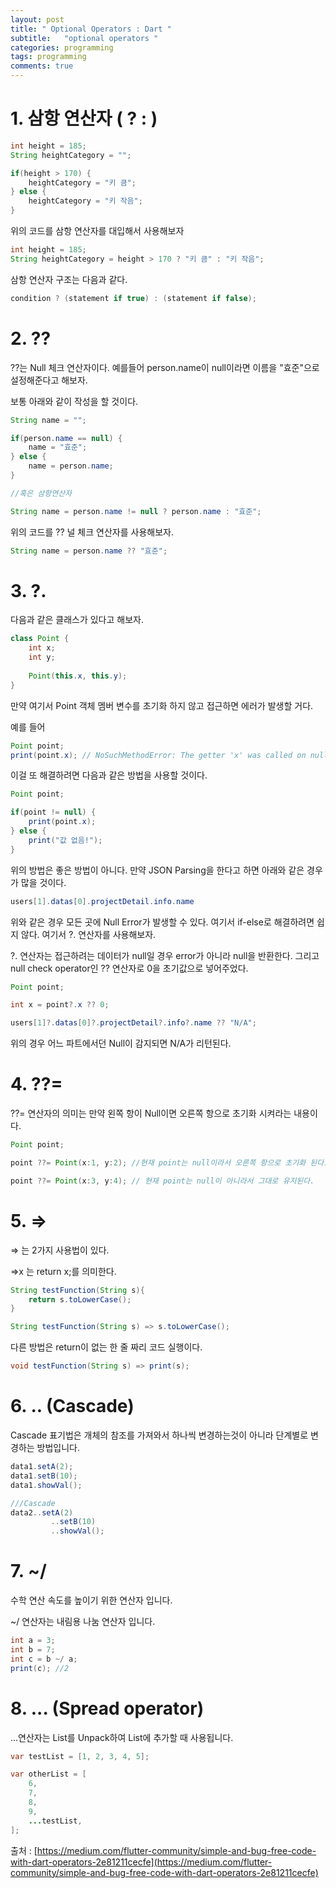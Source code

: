 ```yaml
---
layout: post
title: " Optional Operators : Dart "
subtitle:   "optional operators "
categories: programming
tags: programming
comments: true
---
```


# 1. 삼항 연산자 ( ? : )

```java
int height = 185;
String heightCategory = "";

if(height > 170) {
	heightCategory = "키 큼";
} else {
	heightCategory = "키 작음";
}
```

위의 코드를 삼항 연산자를 대입해서 사용해보자

```java
int height = 185;
String heightCategory = height > 170 ? "키 큼" : "키 작음";
```

삼항 연산자 구조는 다음과 같다.

```java
condition ? (statement if true) : (statement if false);
```

# 2. ??

??는 Null 체크 연산자이다. 
예를들어 person.name이 null이라면 이름을 "효준"으로 설정해준다고 해보자.

보통 아래와 같이 작성을 할 것이다.

```java
String name = "";

if(person.name == null) {
	name = "효준";
} else {
	name = person.name;
}

//혹은 삼항연산자

String name = person.name != null ? person.name : "효준";
```

위의 코드를 ?? 널 체크 연산자를 사용해보자.

```java
String name = person.name ?? "효준";
```

# 3. ?.

다음과 같은 클래스가 있다고 해보자.

```java
class Point {
	int x;
	int y;
	
	Point(this.x, this.y);
}
```

만약 여기서 Point 객체 멤버 변수를 초기화 하지 않고 접근하면 에러가 발생할 거다.

예를 들어

```java
Point point;
print(point.x); // NoSuchMethodError: The getter 'x' was called on null.
```

이걸 또 해결하려면 다음과 같은 방법을 사용할 것이다.

```java
Point point;

if(point != null) {
	print(point.x);
} else {
	print("값 없음!");
}
```

위의 방법은 좋은 방법이 아니다. 만약 JSON Parsing을 한다고 하면 아래와 같은 경우가 많을 것이다.

```java
users[1].datas[0].projectDetail.info.name
```

위와 같은 경우 모든 곳에 Null Error가 발생할 수 있다. 여기서 if-else로 해결하려면 쉽지 않다.
여기서 ?. 연산자를 사용해보자. 

?. 연산자는 접근하려는 데이터가 null일 경우 error가 아니라 null을 반환한다. 
그리고 null check operator인 ?? 연산자로 0을 초기값으로 넣어주었다.

```java
Point point;

int x = point?.x ?? 0;
```

```java
users[1]?.datas[0]?.projectDetail?.info?.name ?? "N/A";
```

위의 경우 어느 파트에서던 Null이 감지되면 N/A가 리턴된다.

# 4. ??=

??= 연산자의 의미는 만약 왼쪽 항이 Null이면 오른쪽 항으로 초기화 시켜라는 내용이다.

```java
Point point;

point ??= Point(x:1, y:2); //현재 point는 null이라서 오른쪽 항으로 초기화 된다.

point ??= Point(x:3, y:4); // 현재 point는 null이 아니라서 그대로 유지된다.
```

# 5. ⇒

⇒ 는 2가지 사용법이 있다.

⇒x 는 return x;를 의미한다.

```java
String testFunction(String s){
	return s.toLowerCase();
}

String testFunction(String s) => s.toLowerCase();
```

다른 방법은 return이 없는 한 줄 짜리 코드 실행이다.

```java
void testFunction(String s) => print(s);
```

# 6.  .. (Cascade)

Cascade 표기법은 개체의 참조를 가져와서 하나씩 변경하는것이 아니라 단계별로 변경하는 방법입니다.

```java
data1.setA(2);
data1.setB(10);
data1.showVal();

///Cascade
data2..setA(2)
		 ..setB(10)
		 ..showVal();
```

# 7. ~/

수학 연산 속도를 높이기 위한 연산자 입니다.

~/ 연산자는 내림용 나눔 연산자 입니다.

```java
int a = 3;
int b = 7;
int c = b ~/ a;
print(c); //2
```

# 8. ... (Spread operator)

...연산자는 List를 Unpack하여 List에 추가할 때 사용됩니다.

```java
var testList = [1, 2, 3, 4, 5];

var otherList = [
	6,
	7,
	8,
	9,
	...testList,
];
```

출처 : [https://medium.com/flutter-community/simple-and-bug-free-code-with-dart-operators-2e81211cecfe](https://medium.com/flutter-community/simple-and-bug-free-code-with-dart-operators-2e81211cecfe)